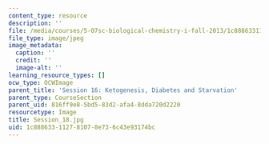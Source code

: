 ```yaml
---
content_type: resource
description: ''
file: /media/courses/5-07sc-biological-chemistry-i-fall-2013/1c888633112781078e736c43e93174bc_Session_18.jpg
file_type: image/jpeg
image_metadata:
  caption: ''
  credit: ''
  image-alt: ''
learning_resource_types: []
ocw_type: OCWImage
parent_title: 'Session 16: Ketogenesis, Diabetes and Starvation'
parent_type: CourseSection
parent_uid: 816ff9e8-5bd5-83d2-afa4-8dda720d2220
resourcetype: Image
title: Session_18.jpg
uid: 1c888633-1127-8107-8e73-6c43e93174bc
---
```

